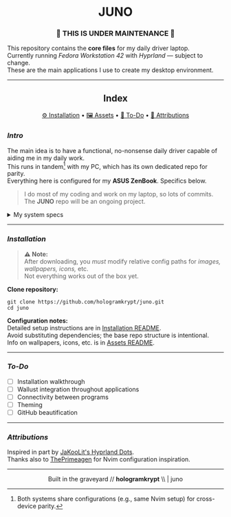 # <div align="center">JUNO</div>

### <div align="center">🚧 THIS IS UNDER MAINTENANCE 🚧</div>

This repository contains the **core files** for my daily driver laptop.  
Currently running *Fedora Workstation 42* with *Hyprland* — subject to change.  
These are the main applications I use to create my desktop environment.

---

## <div align="center">Index</div>

<div align="center">

[⚙️ Installation](INSTALL.md) • [🖼️ Assets](ASSETS.md) • [📝 To-Do](#to-do) • [📜 Attributions](#attributions)

</div>

### *Intro*

The main idea is to have a functional, no-nonsense daily driver capable of aiding me in my daily work.  
This runs in tandem[^1] with my PC, which has its own dedicated repo for parity.  
Everything here is configured for my **ASUS ZenBook**. Specifics below.

> I do most of my coding and work on my laptop, so lots of commits.  
> The **JUNO** repo will be an ongoing project.

<details>
<summary>My system specs</summary>

| Hardware | Specification |
|-----------|----------------|
| CPU | Intel Core i7-8565U  4.60 GHz |
| GPU | Intel UHD Integrated Graphics |
| Memory | 16 GB |
| Storage | 1 TB |
| WM | Hyprland |
| Distro | Fedora 42 |
| Shell | Bash |
| Display | 1920×1080 @ 60 Hz |

</details>

---

### *Installation*

> **⚠️ Note:**  
> After downloading, you *must* modify relative config paths for *images, wallpapers, icons,* etc.  
> Not everything works out of the box yet.

**Clone repository:**

    git clone https://github.com/hologramkrypt/juno.git
    cd juno

**Configuration notes:**  
Detailed setup instructions are in [Installation README](INSTALLATION.md).  
Avoid substituting dependencies; the base repo structure is intentional.  
Info on wallpapers, icons, etc. is in [Assets README](ASSETS.md).

---

### *To-Do*

- [ ] Installation walkthrough  
- [ ] Wallust integration throughout applications  
- [ ] Connectivity between programs  
- [ ] Theming  
- [ ] GitHub beautification  

---

### *Attributions*

Inspired in part by [JaKooLit's Hyprland Dots](https://github.com/JaKooLit/Hyprland-Dots).  
Thanks also to [ThePrimeagen](https://github.com/ThePrimeagen) for Nvim configuration inspiration.

---

<p align="center">
    Built in the graveyard // <strong>hologramkrypt</strong> \\ |  juno
</p>

[^1]: Both systems share configurations (e.g., same Nvim setup) for cross-device parity.
